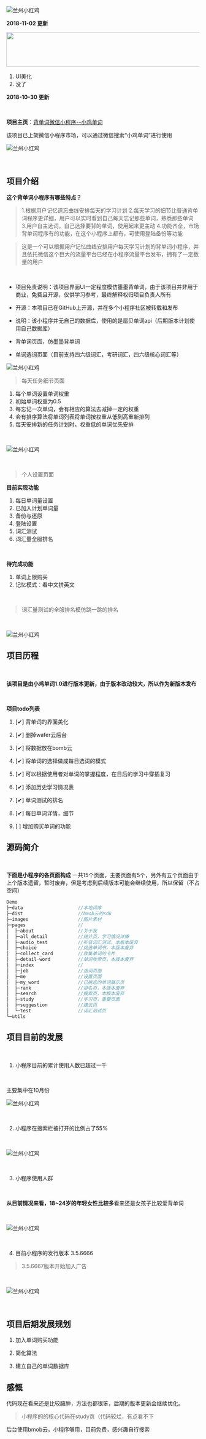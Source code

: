 
![兰州小红鸡](https://picture-1256429518.cos.ap-chengdu.myqcloud.com/blog/110601.png)

**2018-11-02 更新**

<a href="https://www.vultr.com/?ref=7446652"><img src="https://www.vultr.com/media/banner_1.png" width="728" height="90"></a>

1. UI美化
2. 没了

<!--more-->
**2018-10-30 更新**

<br>

**项目主页**：[背单词微信小程序--小鸡单词](https://me.idealli.com/post/118d23db.html)

该项目已上架微信小程序市场，可以通过微信搜索“小鸡单词”进行使用

![兰州小红鸡](https://picture-1256429518.cos.ap-chengdu.myqcloud.com/blog/110102.jpg)

<br>

## 项目介绍


**这个背单词小程序有哪些特点？**


> 1.根据用户记忆遗忘曲线安排每天的学习计划
2.每天学习的细节比普通背单词程序更详细，用户可以实时看到自己每天忘记那些单词，熟悉那些单词
3.用户自主选词，自己选择要背的单词，使用起来更主动
4.功能齐全，市场背单词程序有的功能，在这个小程序上都有，可使用登陆备份等功能

> 这是一个可以根据用户记忆曲线安排用户每天学习计划的背单词小程序，并且依托微信这个巨大的流量平台已经在小程序流量平台发布，拥有了一定数量的用户

<br>

- 项目免责说明：该项目界面UI一定程度模仿墨墨背单词，由于该项目并非用于商业，免费且开源，仅供学习参考，最终解释权归项目负责人所有

- 开源：本项目已在GitHub上开源，并在多个小程序社区被转载和发布

- 说明：该小程序并无自己的数据库，使用的是扇贝单词api（后期版本计划使用自己数据库）

- 背单词页面，仿墨墨背单词

- 单词选词页面（目前支持四六级词汇，考研词汇，四六级核心词汇等）


![兰州小红鸡](https://picture-1256429518.cos.ap-chengdu.myqcloud.com/blog/1102show1.jpg)



> 每天任务细节页面

1. 每个单词设置单词权重
2. 初始单词权重为0.5
3. 每忘记一次单词，会有相应的算法去减掉一定的权重
4. 会有排序算法将单词列表将单词按权重从低到高重新排列
5. 每天安排新的任务计划时，权重低的单词优先安排

<br>

![兰州小红鸡](https://picture-1256429518.cos.ap-chengdu.myqcloud.com/blog/1102show2.jpg)


<br>

> 个人设置页面

**目前实现功能**

1. 每日单词量设置
2. 已加入计划单词量
3. 备份与还原
4. 登陆设置
5. 词汇测试
6. 词汇量全服排名

<br>

**待完成功能**

1. 单词上限购买
2. 记忆模式：看中文拼英文

<br>

> 词汇量测试的全服排名模仿跳一跳的排名

<br>

![兰州小红鸡](https://picture-1256429518.cos.ap-chengdu.myqcloud.com/blog/1102show3.jpg)



## 项目历程

<br>

**该项目是由小鸡单词1.0进行版本更新，由于版本改动较大，所以作为新版本发布**

<br>

**项目todo列表**

1. [✔] 背单词的界面美化

2. [✔] 删掉wafer云后台

3. [✔] 将数据放在bomb云

4. [✔] 将单词的选择做成每日选词的模式

5. [✔] 可以根据使用者对单词的掌握程度，在日后的学习中穿插复习

6. [✔] 添加历史学习情况表

7. [✔] 单词测试的排名

8. [✔] 每日单词详情，细节

9. [ ] 增加购买单词的功能


## 源码简介

<br>

**下面是小程序的各页面构成**
一共15个页面，主要页面有5个，另外有五个页面由于上个版本遗留，暂时废弃，但是考虑到后续版本可能会继续使用，所以保留（不占空间）


```java
Demo
├─data                    //本地词库
├─dist                    //bmob云的sdk
├─images                  //图片素材
├─pages                   //
│  ├─about                //关于我
│  ├─all_detail           //统计页，学习情况详情
│  ├─audio_test           //听音词汇测试，本版本废弃
│  ├─choice               //挑选单词书，本版本废弃
│  ├─collect_card         //收集单词的卡片
│  ├─detail-word          //单词收索页，本版本废弃
│  ├─index                //
│  ├─job                  //选词页面
│  ├─me                   //设置页面
│  ├─my_word              //已挑选的单词展示页
│  ├─rank                 //排名页，本版本废弃
│  ├─search               //搜索页，本版本废弃
│  ├─study                //学习页，重要页面
│  ├─suggestion           //建议页
│  └─test                 //词汇测试页
└─utils

```


## 项目目前的发展

<br>

1. 小程序目前的累计使用人数已超过一千

<br>

主要集中在10月份

![兰州小红鸡](https://picture-1256429518.cos.ap-chengdu.myqcloud.com/blog/110103.png)

<br>

2. 小程序在搜索栏被打开的比例占了55%

<br>

![兰州小红鸡](https://picture-1256429518.cos.ap-chengdu.myqcloud.com/blog/110104.png)

<br>

3. 小程序使用人群

<br>

**从目前情况来看，18~24岁的年轻女性比较多**看来还是女孩子比较爱背单词

<br>

![兰州小红鸡](https://picture-1256429518.cos.ap-chengdu.myqcloud.com/blog/110105.png)

<br>

4. 目前小程序的发行版本 3.5.6666

> 3.5.6667版本开始加入广告

<br>

![兰州小红鸡](https://picture-1256429518.cos.ap-chengdu.myqcloud.com/blog/110106.png)

<br>

## 项目后期发展规划

1. 加入单词购买功能

2. 简化算法

3. 建立自己的单词数据库


## 感慨

代码现在看来还是比较臃肿，方法也都很笨，后期的版本更新会继续优化。

> 小程序的的核心代码在study页（代码较烂，有点看不下

后台使用bmob云，小程序够用，目前免费，感兴趣自行搜索
